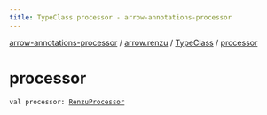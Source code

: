 ```yaml
---
title: TypeClass.processor - arrow-annotations-processor
---
```


[arrow-annotations-processor](../../index.html) / [arrow.renzu](../index.html) / [TypeClass](index.html) / [processor](./processor.html)

# processor

`val processor: `[`RenzuProcessor`](../-renzu-processor/index.html)